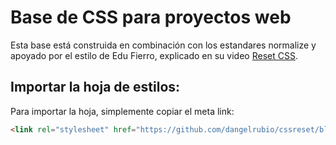 # Base de CSS para proyectos web

Esta base está construida en combinación con los estandares normalize y apoyado por el estilo de Edu Fierro, explicado en su video [Reset CSS](https://www.youtube.com/watch?v=Foieq2jTajE). 

## Importar la hoja de estilos: 

Para importar la hoja, simplemente copiar el meta link:
```html
<link rel="stylesheet" href="https://github.com/dangelrubio/cssreset/blob/e15098f59e4e0b211df102b1d5fad04de700676f/base.css">
```

